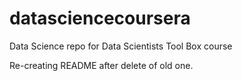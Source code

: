 # datasciencecoursera
Data Science repo for Data Scientists Tool Box course

Re-creating README after delete of old one. 
